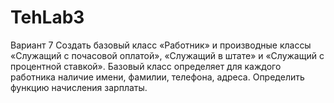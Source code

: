 # TehLab3
Вариант 7 Создать базовый класс «Работник» и производные классы «Служащий с почасовой оплатой», «Служащий в штате» и «Служащий с процентной ставкой». Базовый класс определяет для каждого работника наличие имени, фамилии, телефона, адреса. Определить функцию начисления зарплаты.
